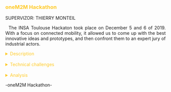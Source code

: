 <h3 style="color: #ffca28">oneM2M Hackathon</h3>

SUPERVIZOR: THIERRY MONTEIL

<p style="text-indent: 2%; text-align: justify;">
    The INSA Toulouse Hackaton took place on December 5 and 6 of 2019. With a focus on connected mobility, it allowed us to come up with the best innovative ideas and prototypes, and then confront them to an expert jury of industrial actors.
</p>

<details>
    <summary style="color: #ffca28">Description</summary>
    <p style="text-indent: 2%; margin-left: 2%; text-align: justify;">
       DESCRIPTION
    </p>
    <p style="text-indent: 2%; margin-left: 2%; text-align: justify;">
        DESCRIPTION 2
    </p>
    <br>
    <details style="text-indent: 10%;">
        <summary style="color: #ffca28">Plant health monitoring system - Team Haka</summary>
        <p style="text-indent: 10%; margin-left: 10%; text-align: justify;">
            The main project of this module was the Data processing and clustering project. 
        </p>
    </details>
    <br>
    <details style="text-indent: 10%;">
        <summary style="color: #ffca28">Pitch, demo, results</summary>
        <p style="text-indent: 10%; margin-left: 10%; text-align: justify;">
            The main project of this module was the Data processing and clustering project. 
        </p>
    </details>
</details>
<br>
<details>
    <summary style="color: #ffca28">Technical challenges</summary>
     <br>
    <details style="text-indent: 2%;">
        <summary style="color: #ffca28">Sensors</summary>
        <p style="text-indent: 2%; margin-left: 2%; text-align: justify;">
            S1
        </p>
        <p style="text-indent: 2%; margin-left: 2%; text-align: justify;">
           S2
        </p>
        <p style="text-indent: 2%; margin-left: 2%; text-align: justify;">
           S3
        </p>
    </details>
    <br>
    <details style="text-indent: 2%;">
        <summary style="color: #ffca28">Node-Red</summary>
        <p style="text-indent: 2%; margin-left: 2%; text-align: justify;">
            N1
        </p>
        <p style="text-indent: 2%; margin-left: 2%; text-align: justify;">
            N2
        </p>
        <ul style="text-align: justify;">
            <li>1</li>
            <br>
            <li>2</li>
        </ul>
        <p style="text-indent: 2%; margin-left: 2%; text-align: justify;">
            N3
        </p>
    </details>
</details>
<br>
<details>
    <summary style="color: #ffca28">Analysis</summary>
    <br>
    <details style="text-indent: 2%;">
        <summary style="color: #ffca28">Personal review and feedback</summary>
        <p style="text-indent: 2%; margin-left: 2%; text-align: justify;">
            I may be biased do to the fact of winning it, but I feel like tha Hackaton was a really great experience for me and all the other students. We were put in a fair competing environment where there was only good spirit and help between the different team. I was lucky to have a team that was very invested in the event and was willing to finish at 11 PM on the 5th.
        </p>
        <p style="text-indent: 2%; margin-left: 2%; text-align: justify;">
            A rush event like this one brings up a lot of key engineer skills in my opinion. You have to be able to explain your ideas quickly and clearly to your team, listen to everyone input and try to assign tasks in the more efficient way. Managing different skillsets on a limited time window can be tough, but I think we did a pretty good job with it. Working long hours can also be a source of conflict between team members, and it is important to avoid or manage that.
        </p>
        <p style="text-indent: 2%; margin-left: 2%; text-align: justify;">
            On a more technical standpoint, even though we contemplated getting out of our comfort zone and trying to work on different fields than our field of expertize, we realized that with so little time, we had to focus on what we were good at. I would say this was a good test to see how to work under stress and time constraint without getting overwhelmed by it. I used technical points seen in the classes of ISS, like RESt requests in Python, Arduino data interfacing, etc ...
        </p>
        <p style="text-indent: 2%; margin-left: 2%; text-align: justify;">   
            In the end, it was a real pleasure to take part in the Hackaton, me and my teammates tried to produce the best thing we could, and we are really happy that it paid of and lead to a victory in the end.
        </p>
    </details>
</details>

<p>-oneM2M Hackathon-</p>